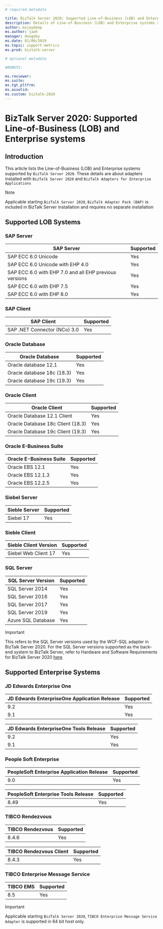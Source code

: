 ```yaml
---
# required metadata

title: BizTalk Server 2020: Supported Line-of-Business (LOB) and Enterprise systems | Microsoft Docs
description: Details of Line-of-Business (LOB) and Enterprise systems supported by BizTalk Server 2020
author: msjaydeep
ms.author: jaah
manager: dougeby
ms.date: 01/09/2019
ms.topic: support-metrics
ms.prod: biztalk-server

# optional metadata

#ROBOTS:

ms.reviewer: 
ms.suite:
ms.tgt_pltfrm:
ms.assetid: 
ms.custom: biztalk-2020
---
```

# BizTalk Server 2020: Supported Line-of-Business (LOB) and Enterprise systems

## Introduction 

This article lists the Line-of-Business (LOB) and Enterprise systems supported by `BizTalk Server 2020`. These details are about adapters installed with `BizTalk Server 2020` and `BizTalk Adapters for Enterprise Applications`

> [!NOTE]
> Applicable starting `BizTalk Server 2020`, `BizTalk Adapter Pack (BAP)` is included in BizTalk Server installation and requires no separate installation 

## Supported LOB Systems

### SAP Server

| SAP Server | Supported |
| --- | --- |
| SAP ECC 6.0 Unicode | Yes |
| SAP ECC 6.0 Unicode with EHP 4.0 | Yes |
| SAP ECC 6.0 with EHP 7.0 and all EHP previous versions | Yes |
| SAP ECC 6.0 with EHP 7.5 | Yes |
| SAP ECC 6.0 with EHP 8.0 | Yes |

### SAP Client

| SAP Client | Supported |
| --- | --- |
| SAP .NET Connector (NCo) 3.0 | Yes |

### Oracle Database

| Oracle Database | Supported |
| --- | --- |
| Oracle database 12.1 | Yes |
| Oracle database 18c (18.3) | Yes |
| Oracle database 19c (19.3) | Yes |

### Oracle Client

| Oracle Client | Supported |
| --- | --- |
| Oracle Database 12.1 Client | Yes |
| Oracle Database 18c Client (18.3) | Yes |
| Oracle Database 19c Client (19.3) | Yes |

### Oracle E-Business Suite

| Oracle E-Business Suite | Supported |
| --- | --- |
| Oracle EBS 12.1 | Yes |
| Oracle EBS 12.1.3 | Yes |
| Oracle EBS 12.2.5 | Yes |

### Siebel Server

| Sieble Server | Supported |
| --- | --- |
| Siebel 17 | Yes |

### Sieble Client

| Sieble Client Version | Supported |
| --- | --- |
| Siebel Web Client 17 | Yes |

### SQL Server

| SQL Server Version | Supported |
| --- | --- |
| SQL Server 2014 | Yes |
| SQL Server 2016 | Yes |
| SQL Server 2017 | Yes |
| SQL Server 2019 | Yes |
| Azure SQL Database | Yes |

> [!IMPORTANT]
> This refers to the SQL Server versions used by the WCF-SQL adapter in BizTalk Server 2020. For the SQL Server versions supported as the back-end system to BizTalk Server, refer to Hardware and Software Requirements for BizTalk Server 2020 [here](..\install-and-config-guides\hardware-and-software-requirements-for-biztalk-server-2020.md)

## Supported Enterprise Systems

### JD Edwards Enterprise One

| JD Edwards EnterpriseOne Application Release | Supported |
| --- | --- |
| 9.2 | Yes |
| 9.1 | Yes |


| JD Edwards EnterpriseOne Tools Release | Supported |
| --- | --- |
| 9.2 | Yes |
| 9.1 | Yes |

### People Soft Enterprise

| PeopleSoft Enterprise Application Release | Supported |
| --- | --- |
| 9.0 | Yes |


| PeopleSoft Enterprise Tools Release | Supported |
| --- | --- |
| 8.49 | Yes |

### TIBCO Rendezvous

| TIBCO Rendezvous | Supported |
| --- | --- |
| 8.4.6 | Yes |


| TIBCO Rendezvous Client | Supported |
| --- | --- |
| 8.4.3 | Yes |

### TIBCO Enterprise Message Service

| TIBCO EMS | Supported |
| --- | --- |
| 8.5 | Yes |

> [!IMPORTANT]
> Applicable starting `BizTalk Server 2020`, `TIBCO Enterprise Message Service Adapter` is supported in 64 bit host only.


